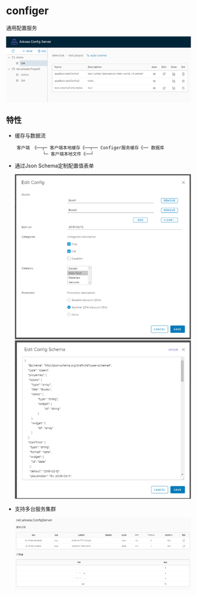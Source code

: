 # configer
通用配置服务

  ![image](./docs/images/readme-main.png)
  
## 特性
 - 缓存与数据流
```
    客户端 《──┬─ 客户端本地缓存《──┬── Configer服务缓存《── 数据库
              └─ 客户端本地文件《──┘
```
 - 通过Json Schema定制配置值表单

   ![image](./docs/images/readme-edit-config.png)
   ![image](./docs/images/readme-edit-schema.png)

 - 支持多台服务集群
 
   ![image](./docs/images/readme-reg-sub.png)
 

